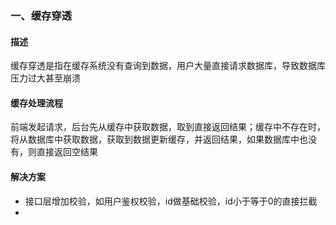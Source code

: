 ### 一、缓存穿透

#### 描述

缓存穿透是指在缓存系统没有查询到数据，用户大量直接请求数据库，导致数据库压力过大甚至崩溃

#### 缓存处理流程

前端发起请求，后台先从缓存中获取数据，取到直接返回结果；缓存中不存在时，将从数据库中获取数据，获取到数据更新缓存，并返回结果，如果数据库中也没有，则直接返回空结果

#### 解决方案

- 接口层增加校验，如用户鉴权校验，id做基础校验，id小于等于0的直接拦截
- 